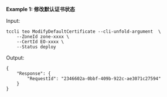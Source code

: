 **Example 1: 修改默认证书状态**



Input: 

```
tccli teo ModifyDefaultCertificate --cli-unfold-argument  \
    --ZoneId zone-xxxx \
    --CertId EO-xxxx \
    --Status deploy
```

Output: 
```
{
    "Response": {
        "RequestId": "2346602a-0bbf-409b-922c-ae3071c27594"
    }
}
```

